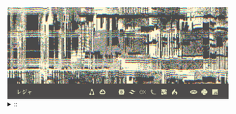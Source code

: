 <img src="./banner.png">
<details><summary> :: </summary>
<!--START_SECTION:waka-->

```rust
From: 09 August 2024 - To: 26 August 2024

Total Time: 50 hrs 16 mins

Python                     16 hrs 20 mins  ███████░░░░░░░░░░░░░░░░░░   27.53 %
Other                      9 hrs 3 mins    ███▓░░░░░░░░░░░░░░░░░░░░░   15.27 %
```

<!--END_SECTION:waka-->
</details
